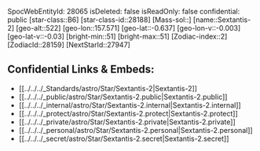 ﻿---
location: [-0.637,-157.571,522]
type: Star
tags:
- astro/Star

---
SpocWebEntityId: 28065
isDeleted: false
isReadOnly: false
confidential: public
[star-class::B6]
[star-class-id::28188]
[Mass-sol::]
[name::Sextantis-2]
[geo-alt::522]
[geo-lon::157.571]
[geo-lat::-0.637]
[geo-lon-v::-0.003]
[geo-lat-v::-0.03]
[bright-min::51]
[bright-max::51]
[Zodiac-index::2]
[ZodiacId::28159]
[NextStarId::27947]



## Confidential Links & Embeds: 
- [[../../../_Standards/astro/Star/Sextantis-2|Sextantis-2]] 
- [[../../../_public/astro/Star/Sextantis-2.public|Sextantis-2.public]] 
- [[../../../_internal/astro/Star/Sextantis-2.internal|Sextantis-2.internal]] 
- [[../../../_protect/astro/Star/Sextantis-2.protect|Sextantis-2.protect]] 
- [[../../../_private/astro/Star/Sextantis-2.private|Sextantis-2.private]] 
- [[../../../_personal/astro/Star/Sextantis-2.personal|Sextantis-2.personal]] 
- [[../../../_secret/astro/Star/Sextantis-2.secret|Sextantis-2.secret]] 
